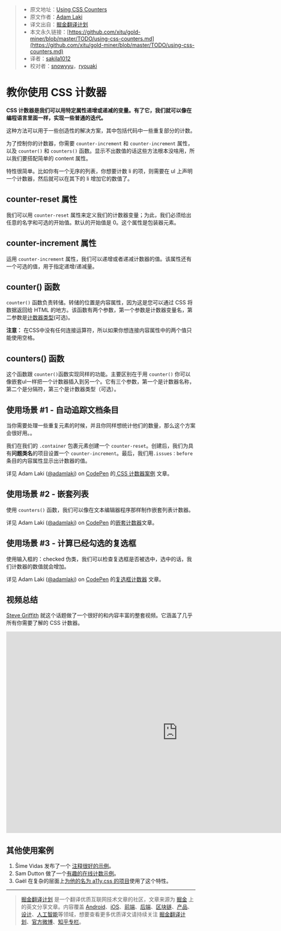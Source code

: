 > * 原文地址：[Using CSS Counters](https://pineco.de/using-css-counters/)
> * 原文作者：[Adam Laki](https://pineco.de/author/laki/)
> * 译文出自：[掘金翻译计划](https://github.com/xitu/gold-miner)
> * 本文永久链接：[https://github.com/xitu/gold-miner/blob/master/TODO/using-css-counters.md](https://github.com/xitu/gold-miner/blob/master/TODO/using-css-counters.md)
> * 译者：[sakila1012](https://github.com/sakila1012)
> * 校对者：[snowyyu](https://github.com/snowyyu)，[ryouaki](https://github.com/ryouaki)

# 教你使用 CSS 计数器

**CSS 计数器是我们可以用特定属性递增或递减的变量。有了它，我们就可以像在编程语言里面一样，实现一些普通的迭代。**

这种方法可以用于一些创造性的解决方案，其中包括代码中一些重复部分的计数。

为了控制你的计数器，你需要 `counter-increment` 和 `counter-increment` 属性，以及 `counter()` 和 `counters()` 函数。显示不出数值的话这些方法根本没啥用，所以我们要搭配简单的 content 属性。

特性很简单。比如你有一个无序的列表，你想要计数 li 的项，则需要在 ul 上声明一个计数器，然后就可以在其下的 li 增加它的数值了。

## counter-reset 属性

我们可以用 `counter-reset` 属性来定义我们的计数器变量；为此，我们必须给出任意的名字和可选的开始值。默认的开始值是 0。这个属性是包装器元素。

## counter-increment 属性

运用 `counter-increment` 属性，我们可以递增或者递减计数器的值。该属性还有一个可选的值，用于指定递增/递减量。

## counter() 函数

`counter()` 函数负责转储。转储的位置是内容属性，因为这是您可以通过 CSS 将数据返回给 HTML 的地方。该函数有两个参数，第一个参数是计数器变量名，第二参数是[计数器类型](https://drafts.csswg.org/css-counter-styles-3/#typedef-counter-style)(可选)。

**注意：** 在CSS中没有任何连接运算符，所以如果你想连接内容属性中的两个值只能使用空格。

## counters() 函数

这个函数跟 `counter()`函数实现同样的功能。主要区别在于用 `counter()` 你可以像嵌套ul一样把一个计数器插入到另一个。它有三个参数，第一个是计数器名称，第二个是分隔符，第三个是计数器类型（可选）。

## 使用场景 #1 - 自动追踪文档条目
当你需要处理一些重复元素的时候，并且你同样想统计他们的数量，那么这个方案会很好用。。

我们在我们的 `.container` 包裹元素创建一个 `counter-reset`。创建后，我们为具有**问题类名**的项目设置一个 `counter-increment`。最后，我们用`.issues：before` 条目的内容属性显示出计数器的值。

详见 Adam Laki ([@adamlaki](https://codepen.io/adamlaki)) on [CodePen](https://codepen.io) 的[ CSS 计数器案例](https://codepen.io/adamlaki/pen/RrKBpJ/) 文章。

## 使用场景 #2 - 嵌套列表

使用 `counters()` 函数，我们可以像在文本编辑器程序那样制作嵌套列表计数器。

详见 Adam Laki ([@adamlaki](https://codepen.io/adamlaki)) on [CodePen](https://codepen.io) 的[嵌套计数器](https://codepen.io/adamlaki/pen/a1907874b8b6eb2395cf0af7742e8f9d/)文章。

## 使用场景 #3 - 计算已经勾选的复选框

使用输入框的：checked 伪类，我们可以检查复选框是否被选中，选中的话，我们计数器的数值就会增加。

详见 Adam Laki ([@adamlaki](https://codepen.io/adamlaki)) on [CodePen](https://codepen.io) 的[复选框计数器](https://codepen.io/adamlaki/pen/RrKBpJ/) 文章。

## 视频总结

[Steve Griffith](https://www.youtube.com/channel/UCTBGXCJHORQjivtgtMsmkAQ) 就这个话题做了一个很好的和内容丰富的整套视频。它涵盖了几乎所有你需要了解的 CSS 计数器。

<iframe width="911" height="537" src="https://www.youtube.com/embed/TJR7qGCOjTk" frameborder="0" allow="autoplay; encrypted-media" allowfullscreen></iframe>

## 其他使用案例

1. Šime Vidas 发布了一个 [注释很好的示例](https://codepen.io/simevidas/pen/xpbLmV?editors=0100)。
2. Sam Dutton 做了一个[有趣的在线计数示例](https://codepen.io/samdutton/pen/xpGxbY)。
3. Gaël 在复杂的层面上[为他的名为 a11y.css 的项目](http://ffoodd.github.io/a11y.css/errors.html)使用了这个特性。

---

> [掘金翻译计划](https://github.com/xitu/gold-miner) 是一个翻译优质互联网技术文章的社区，文章来源为 [掘金](https://juejin.im) 上的英文分享文章。内容覆盖 [Android](https://github.com/xitu/gold-miner#android)、[iOS](https://github.com/xitu/gold-miner#ios)、[前端](https://github.com/xitu/gold-miner#前端)、[后端](https://github.com/xitu/gold-miner#后端)、[区块链](https://github.com/xitu/gold-miner#区块链)、[产品](https://github.com/xitu/gold-miner#产品)、[设计](https://github.com/xitu/gold-miner#设计)、[人工智能](https://github.com/xitu/gold-miner#人工智能)等领域，想要查看更多优质译文请持续关注 [掘金翻译计划](https://github.com/xitu/gold-miner)、[官方微博](http://weibo.com/juejinfanyi)、[知乎专栏](https://zhuanlan.zhihu.com/juejinfanyi)。

